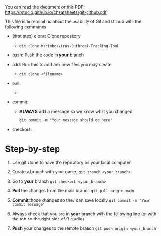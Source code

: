 You can read the document or this PDF: <https://rstudio.github.io/cheatsheets/git-github.pdf>

This file is to remind us about the usability of Git and Github with the following commands

-   (first step) clone: Clone repository

    -   `git clone Kurimbo/Virus-Outbreak-Tracking-Tool`

-   push: Push the code in **your** branch

-   add: Run this to add any new files you may create

    -   `git clone <filename>`

-   pull:

    -   

-   commit:

    -   **ALWAYS** add a message so we know what you changed

        `git commit -m "Your message should go here"`

-   checkout:

# Step-by-step

1.  Use git clone to have the repository on your local computer.

2.  Create a branch with your name. `git branch <your_branch>`

3.  Go to **your** branch `git checkout <your_branch>`

4.  **Pull** the changes from the main branch `git pull origin main`

5.  **Commit** those changes so they can save locally `git commit -m "Your commit message"`

6.   Always check that you are in **your** branch with the following line (or with the tab on the right side of R studio)

7.  **Push** your changes to the remote branch `git push origin <your_branch`
